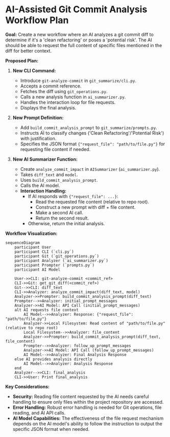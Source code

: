 # AI-Assisted Git Commit Analysis Workflow Plan

**Goal:** Create a new workflow where an AI analyzes a git commit diff to determine if it's a 'clean refactoring' or poses a 'potential risk'. The AI should be able to request the full content of specific files mentioned in the diff for better context.

**Proposed Plan:**

1.  **New CLI Command:**
    *   Introduce `git-analyze-commit` in `git_summarize/cli.py`.
    *   Accepts a commit reference.
    *   Fetches the diff using `git_operations.py`.
    *   Calls a new analysis function in `ai_summarizer.py`.
    *   Handles the interaction loop for file requests.
    *   Displays the final analysis.

2.  **New Prompt Definition:**
    *   Add `build_commit_analysis_prompt` to `git_summarize/prompts.py`.
    *   Instructs AI to classify changes ('Clean Refactoring'/'Potential Risk') with justification.
    *   Specifies the JSON format `{"request_file": "path/to/file.py"}` for requesting file content if needed.

3.  **New AI Summarizer Function:**
    *   Create `analyze_commit_impact` in `AISummarizer` (`ai_summarizer.py`).
    *   Takes `diff_text` and `model`.
    *   Uses `build_commit_analysis_prompt`.
    *   Calls the AI model.
    *   **Interaction Handling:**
        *   If AI responds with `{"request_file": ...}`:
            *   Read the requested file content (relative to repo root).
            *   Construct a new prompt with diff + file content.
            *   Make a second AI call.
            *   Return the second result.
        *   Otherwise, return the initial analysis.

**Workflow Visualization:**

```mermaid
sequenceDiagram
    participant User
    participant CLI (`cli.py`)
    participant Git (`git_operations.py`)
    participant Analyzer (`ai_summarizer.py`)
    participant Prompter (`prompts.py`)
    participant AI Model

    User->>CLI: git-analyze-commit <commit_ref>
    CLI->>Git: get_git_diff(<commit_ref>)
    Git-->>CLI: diff_text
    CLI->>Analyzer: analyze_commit_impact(diff_text, model)
    Analyzer->>Prompter: build_commit_analysis_prompt(diff_text)
    Prompter-->>Analyzer: initial_prompt_messages
    Analyzer->>AI Model: API Call (initial_prompt_messages)
    alt AI requests file context
        AI Model-->>Analyzer: Response: {"request_file": "path/to/file.py"}
        Analyzer->>Local Filesystem: Read content of "path/to/file.py" (relative to repo root)
        Local Filesystem-->>Analyzer: file_content
        Analyzer->>Prompter: build_commit_analysis_prompt(diff_text, file_content)
        Prompter-->>Analyzer: follow_up_prompt_messages
        Analyzer->>AI Model: API Call (follow_up_prompt_messages)
        AI Model-->>Analyzer: Final Analysis Response
    else AI provides analysis directly
        AI Model-->>Analyzer: Analysis Response
    end
    Analyzer-->>CLI: final_analysis
    CLI->>User: Print final_analysis
```

**Key Considerations:**

*   **Security:** Reading file content requested by the AI needs careful handling to ensure only files within the project repository are accessed.
*   **Error Handling:** Robust error handling is needed for Git operations, file reading, and AI API calls.
*   **AI Model Capabilities:** The effectiveness of the file request mechanism depends on the AI model's ability to follow the instruction to output the specific JSON format when needed.